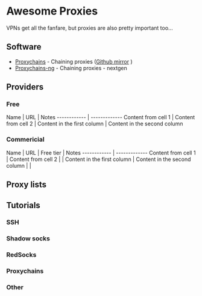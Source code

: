 # Awesome Proxies

VPNs get all the fanfare, but proxies are also pretty important too...

## Software

* [Proxychains](http://proxychains.sourceforge.net/) - Chaining proxies ([Github mirror](https://github.com/haad/proxychains) )
* [Proxychains-ng](https://github.com/rofl0r/proxychains-ng) - Chaining proxies - nextgen 


## Providers

### Free

Name | URL | Notes
------------ | -------------
Content from cell 1 | Content from cell 2 |
Content in the first column | Content in the second column

### Commericial

Name | URL | Free tier | Notes
------------ | -------------
Content from cell 1 | Content from cell 2 |   |
Content in the first column | Content in the second column |    |

## Proxy lists



## Tutorials

### SSH

### Shadow socks

### RedSocks

### Proxychains

### Other

